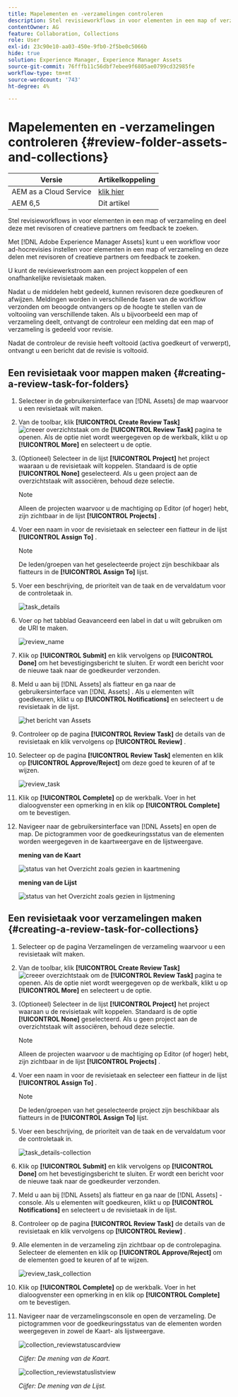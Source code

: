```yaml
---
title: Mapelementen en -verzamelingen controleren
description: Stel revisieworkflows in voor elementen in een map of verzameling en deel deze met revisoren of creatieve partners om feedback te zoeken.
contentOwner: AG
feature: Collaboration, Collections
role: User
exl-id: 23c90e10-aa03-450e-9fb0-2f5be0c5066b
hide: true
solution: Experience Manager, Experience Manager Assets
source-git-commit: 76fffb11c56dbf7ebee9f6805ae0799cd32985fe
workflow-type: tm+mt
source-wordcount: '743'
ht-degree: 4%

---
```


# Mapelementen en -verzamelingen controleren {#review-folder-assets-and-collections}

| Versie | Artikelkoppeling |
| -------- | ---------------------------- |
| AEM as a Cloud Service | [ klik hier ](https://experienceleague.adobe.com/docs/experience-manager-cloud-service/content/assets/manage/bulk-approval.html?lang=nl-NL) |
| AEM 6,5 | Dit artikel |

Stel revisieworkflows in voor elementen in een map of verzameling en deel deze met revisoren of creatieve partners om feedback te zoeken.

Met [!DNL Adobe Experience Manager Assets] kunt u een workflow voor ad-hocrevisies instellen voor elementen in een map of verzameling en deze delen met revisoren of creatieve partners om feedback te zoeken.

U kunt de revisiewerkstroom aan een project koppelen of een onafhankelijke revisietaak maken.

Nadat u de middelen hebt gedeeld, kunnen revisoren deze goedkeuren of afwijzen. Meldingen worden in verschillende fasen van de workflow verzonden om beoogde ontvangers op de hoogte te stellen van de voltooiing van verschillende taken. Als u bijvoorbeeld een map of verzameling deelt, ontvangt de controleur een melding dat een map of verzameling is gedeeld voor revisie.

Nadat de controleur de revisie heeft voltooid (activa goedkeurt of verwerpt), ontvangt u een bericht dat de revisie is voltooid.

## Een revisietaak voor mappen maken {#creating-a-review-task-for-folders}

1. Selecteer in de gebruikersinterface van [!DNL Assets] de map waarvoor u een revisietaak wilt maken.
1. Van de toolbar, klik **[!UICONTROL Create Review Task]** ![ creeer overzichtstaak ](assets/do-not-localize/create-review-task.png) om de **[!UICONTROL Review Task]** pagina te openen. Als de optie niet wordt weergegeven op de werkbalk, klikt u op **[!UICONTROL More]** en selecteert u de optie.

1. (Optioneel) Selecteer in de lijst **[!UICONTROL Project]** het project waaraan u de revisietaak wilt koppelen. Standaard is de optie **[!UICONTROL None]** geselecteerd. Als u geen project aan de overzichtstaak wilt associëren, behoud deze selectie.

   >[!NOTE]
   >
   >Alleen de projecten waarvoor u de machtiging op Editor (of hoger) hebt, zijn zichtbaar in de lijst **[!UICONTROL Projects]** .

1. Voer een naam in voor de revisietaak en selecteer een fiatteur in de lijst **[!UICONTROL Assign To]** .

   >[!NOTE]
   >
   >De leden/groepen van het geselecteerde project zijn beschikbaar als fiatteurs in de **[!UICONTROL Assign To]** lijst.

1. Voer een beschrijving, de prioriteit van de taak en de vervaldatum voor de controletaak in.

   ![ task_details ](assets/task_details.png)

1. Voer op het tabblad Geavanceerd een label in dat u wilt gebruiken om de URI te maken.

   ![ review_name ](assets/review_name.png)

1. Klik op **[!UICONTROL Submit]** en klik vervolgens op **[!UICONTROL Done]** om het bevestigingsbericht te sluiten. Er wordt een bericht voor de nieuwe taak naar de goedkeurder verzonden.
1. Meld u aan bij [!DNL Assets] als fiatteur en ga naar de gebruikersinterface van [!DNL Assets] . Als u elementen wilt goedkeuren, klikt u op **[!UICONTROL Notifications]** en selecteert u de revisietaak in de lijst.

   ![ het bericht van Assets ](assets/aemAssetsNotification.png)

1. Controleer op de pagina **[!UICONTROL Review Task]** de details van de revisietaak en klik vervolgens op **[!UICONTROL Review]** .
1. Selecteer op de pagina **[!UICONTROL Review Task]** elementen en klik op **[!UICONTROL Approve/Reject]** om deze goed te keuren of af te wijzen.

   ![ review_task ](assets/review_task.png)

1. Klik op **[!UICONTROL Complete]** op de werkbalk. Voer in het dialoogvenster een opmerking in en klik op **[!UICONTROL Complete]** om te bevestigen.
1. Navigeer naar de gebruikersinterface van [!DNL Assets] en open de map. De pictogrammen voor de goedkeuringsstatus van de elementen worden weergegeven in de kaartweergave en de lijstweergave.

   **mening van de Kaart**

   ![ status van het Overzicht zoals gezien in kaartmening ](assets/chlimage_1-404.png)

   **mening van de Lijst**

   ![ status van het Overzicht zoals gezien in lijstmening ](assets/review_status_listview.png)

## Een revisietaak voor verzamelingen maken {#creating-a-review-task-for-collections}

1. Selecteer op de pagina Verzamelingen de verzameling waarvoor u een revisietaak wilt maken.
1. Van de toolbar, klik **[!UICONTROL Create Review Task]** ![ creeer overzichtstaak ](assets/do-not-localize/create-review-task.png) om de **[!UICONTROL Review Task]** pagina te openen. Als de optie niet wordt weergegeven op de werkbalk, klikt u op **[!UICONTROL More]** en selecteert u de optie.

1. (Optioneel) Selecteer in de lijst **[!UICONTROL Project]** het project waaraan u de revisietaak wilt koppelen. Standaard is de optie **[!UICONTROL None]** geselecteerd. Als u geen project aan de overzichtstaak wilt associëren, behoud deze selectie.

   >[!NOTE]
   >
   >Alleen de projecten waarvoor u de machtiging op Editor (of hoger) hebt, zijn zichtbaar in de lijst **[!UICONTROL Projects]** .

1. Voer een naam in voor de revisietaak en selecteer een fiatteur in de lijst **[!UICONTROL Assign To]** .

   >[!NOTE]
   >
   >De leden/groepen van het geselecteerde project zijn beschikbaar als fiatteurs in de **[!UICONTROL Assign To]** lijst.

1. Voer een beschrijving, de prioriteit van de taak en de vervaldatum voor de controletaak in.

   ![ task_details-collection ](assets/task_details-collection.png)

1. Klik op **[!UICONTROL Submit]** en klik vervolgens op **[!UICONTROL Done]** om het bevestigingsbericht te sluiten. Er wordt een bericht voor de nieuwe taak naar de goedkeurder verzonden.
1. Meld u aan bij [!DNL Assets] als fiatteur en ga naar de [!DNL Assets] -console. Als u elementen wilt goedkeuren, klikt u op **[!UICONTROL Notifications]** en selecteert u de revisietaak in de lijst.
1. Controleer op de pagina **[!UICONTROL Review Task]** de details van de revisietaak en klik vervolgens op **[!UICONTROL Review]** .
1. Alle elementen in de verzameling zijn zichtbaar op de controlepagina. Selecteer de elementen en klik op **[!UICONTROL Approve/Reject]** om de elementen goed te keuren of af te wijzen.

   ![ review_task_collection ](assets/review_task_collection.png)

1. Klik op **[!UICONTROL Complete]** op de werkbalk. Voer in het dialoogvenster een opmerking in en klik op **[!UICONTROL Complete]** om te bevestigen.
1. Navigeer naar de verzamelingsconsole en open de verzameling. De pictogrammen voor de goedkeuringsstatus van de elementen worden weergegeven in zowel de Kaart- als lijstweergave.

   ![ collection_reviewstatuscardview ](assets/collection_reviewstatuscardview.png)

   *Cijfer: De mening van de Kaart.*

   ![ collection_reviewstatuslistview ](assets/collection_reviewstatuslistview.png)

   *Cijfer: De mening van de Lijst.*
